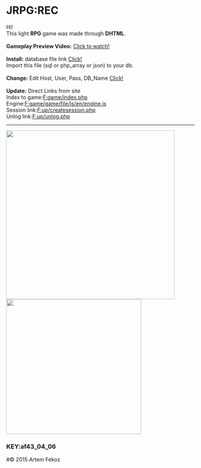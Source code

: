 # JRPG:REC
Hi!<br>
This light <b>RPG</b> game was made through <b>DHTML</b>.<br><br>
<b>Gameplay Preview Video:</b>
<a href="http://myvi.ru/player/embed/html/oNqE8acnPyMCwx1dELfnw7aFnwse4Lbfc2a-Q0y5I17TVWJB5uQx79zMgNy3bqnSS0">Click to watch!</a><br><br>
<b>Install:</b> database file link <a href="https://github.com/Fekoz/JRPG/tree/fekoz/db">Click!</a><br>
Import this file (sql or php_array or json) to your db.<br><br>
<b>Сhange:</b> Edit Host, User, Pass, DB_Name <a href="https://github.com/Fekoz/JRPG/blob/fekoz/option/create_cfg.php">Click!</a><br><br>
<b>Update:</b> Direct Links from site <br>
Index to game:<a href="https://github.com/Fekoz/JRPG/blob/fekoz/game/index.php#L7">F:game/index.php</a><br>
Engine:<a href="https://github.com/Fekoz/JRPG/blob/fekoz/game/game/file/js/en/engine.js#L1144">F:game/game/file/js/en/engine.js</a><br>
Session link:<a href="https://github.com/Fekoz/JRPG/blob/fekoz/up/createsession.php#L33">F:up/createsession.php</a><br>
Unlog link:<a href="https://github.com/Fekoz/JRPG/blob/fekoz/up/unlog.php#L24">F:up/unlog.php</a>
<hr>
<a href="https://github.com/Fekoz/JRPG/">
 <img src="https://raw.githubusercontent.com/Fekoz/RPG/fekoz/cont/img/from_game_1.png" height="450">
 <img src="https://raw.githubusercontent.com/Fekoz/RPG/fekoz/cont/img/from_game_2.png" height="360">
</a>
<h3>KEY:af43_04_06</h3>
#© 2015 Artem Fekoz
